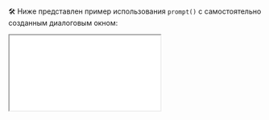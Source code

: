 🛠 Ниже представлен пример использования `prompt()` с самостоятельно созданным диалоговым окном:

<iframe title="Название — prompt() — Дока" src="../demos/vindi-r-xBjowJ/"></iframe>
